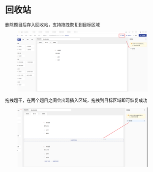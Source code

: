# 回收站

删除题目后存入回收站，支持拖拽恢复到目标区域

<figure><img src="../../.gitbook/assets/image (7).png" alt=""><figcaption></figcaption></figure>

拖拽题干，在两个题目之间会出现插入区域，拖拽到目标区域即可恢复成功

<figure><img src="../../.gitbook/assets/image (1) (1).png" alt=""><figcaption></figcaption></figure>
